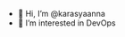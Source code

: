 - 👋 Hi, I’m @karasyaanna
- 👀 I’m interested in DevOps


<!---
karasyaanna/karasyaanna is a ✨ special ✨ repository because its `README.md` (this file) appears on your GitHub profile.
You can click the Preview link to take a look at your changes.
--->
